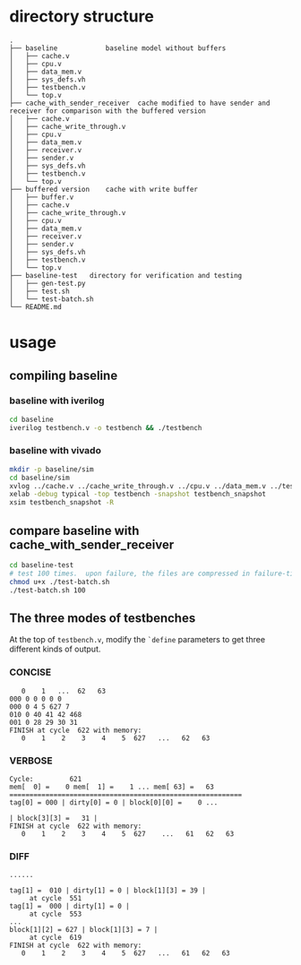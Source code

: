 # directory structure


```
.
├── baseline			baseline model without buffers
│   ├── cache.v
│   ├── cpu.v
│   ├── data_mem.v
│   ├── sys_defs.vh
│   ├── testbench.v
│   └── top.v
├── cache_with_sender_receiver	cache modified to have sender and receiver for comparison with the buffered version
│   ├── cache.v
│   ├── cache_write_through.v
│   ├── cpu.v
│   ├── data_mem.v
│   ├── receiver.v
│   ├── sender.v
│   ├── sys_defs.vh
│   ├── testbench.v
│   └── top.v
├── buffered version	cache with write buffer
│   ├── buffer.v
│   ├── cache.v
│   ├── cache_write_through.v
│   ├── cpu.v
│   ├── data_mem.v
│   ├── receiver.v
│   ├── sender.v
│   ├── sys_defs.vh
│   ├── testbench.v
│   └── top.v
├── baseline-test	directory for verification and testing 
│   ├── gen-test.py
│   ├── test.sh
│   └── test-batch.sh
└── README.md
```

# usage

## compiling baseline
### baseline with iverilog
``` sh
cd baseline
iverilog testbench.v -o testbench && ./testbench
```

### baseline with vivado
``` sh
mkdir -p baseline/sim
cd baseline/sim
xvlog ../cache.v ../cache_write_through.v ../cpu.v ../data_mem.v ../testbench.v ../top.v  ../sys_defs.vh
xelab -debug typical -top testbench -snapshot testbench_snapshot
xsim testbench_snapshot -R
```

## compare baseline with cache_with_sender_receiver

``` sh
cd baseline-test
# test 100 times.  upon failure, the files are compressed in failure-timestamp.zip
chmod u+x ./test-batch.sh
./test-batch.sh 100
```

## The three modes of testbenches

At the top of ``testbench.v``, modify the `` `define `` parameters to get three different kinds of output.
### CONCISE
```
   0    1   ...  62   63 
000 0 0 0 0 0 
000 0 4 5 627 7 
010 0 40 41 42 468 
001 0 28 29 30 31 
FINISH at cycle  622 with memory:
   0    1    2    3    4    5  627   ...   62   63 
```
### VERBOSE
```
Cycle:         621
mem[  0] =    0	mem[  1] =    1	...	mem[ 63] =   63	
==========================================================
tag[0] = 000 | dirty[0] = 0 | block[0][0] =    0 ... 

| block[3][3] =   31 | 
FINISH at cycle  622 with memory:
   0    1    2    3    4    5  627    ...   61   62   63 
```
### DIFF
```
......

tag[1] =  010 | dirty[1] = 0 | block[1][3] = 39 | 
 	 at cycle  551
tag[1] =  000 | dirty[1] = 0 | 
 	 at cycle  553
...
block[1][2] = 627 | block[1][3] = 7 | 
 	 at cycle  619
FINISH at cycle  622 with memory:
   0    1    2    3    4    5  627   ...   61   62   63 
```